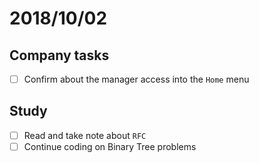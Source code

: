 # 2018/10/02

## Company tasks
- [ ] Confirm about the manager access into the `Home` menu

## Study
- [ ] Read and take note about `RFC`
- [ ] Continue coding on Binary Tree problems
